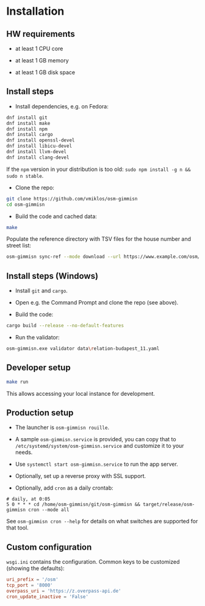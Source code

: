# Installation

## HW requirements

- at least 1 CPU core

- at least 1 GB memory

- at least 1 GB disk space

## Install steps

- Install dependencies, e.g. on Fedora:

```bash
dnf install git
dnf install make
dnf install npm
dnf install cargo
dnf install openssl-devel
dnf install libicu-devel
dnf install llvm-devel
dnf install clang-devel
```

If the `npm` version in your distribution is too old: `sudo npm install -g n && sudo n stable`.

- Clone the repo:

```bash
git clone https://github.com/vmiklos/osm-gimmisn
cd osm-gimmisn
```

- Build the code and cached data:

```bash
make
```

Populate the reference directory with TSV files for the house number and street list:

```bash
osm-gimmisn sync-ref --mode download --url https://www.example.com/osm/data/
```

## Install steps (Windows)

- Install `git` and `cargo`.

- Open e.g. the Command Prompt and clone the repo (see above).

- Build the code:

```bash
cargo build --release --no-default-features
```

- Run the validator:

```bash
osm-gimmisn.exe validator data\relation-budapest_11.yaml
```

## Developer setup

```bash
make run
```

This allows accessing your local instance for development.

## Production setup

- The launcher is `osm-gimmisn rouille`.

- A sample `osm-gimmisn.service` is provided, you can copy that to
  `/etc/systemd/system/osm-gimmisn.service` and customize it to your needs.

- Use `systemctl start osm-gimmisn.service` to run the app server.

- Optionally, set up a reverse proxy with SSL support.

- Optionally, add `cron` as a daily crontab:

```cron
# daily, at 0:05
5 0 * * * cd /home/osm-gimmisn/git/osm-gimmisn && target/release/osm-gimmisn cron --mode all
```

See `osm-gimmisn cron --help` for details on what switches are supported for that tool.

## Custom configuration

`wsgi.ini` contains the configuration. Common keys to be customized (showing the defaults):

```toml
uri_prefix = '/osm'
tcp_port = '8000'
overpass_uri = 'https://z.overpass-api.de'
cron_update_inactive = 'False'
```
